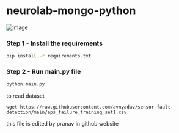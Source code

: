 # neurolab-mongo-python

![image](https://user-images.githubusercontent.com/57321948/196933065-4b16c235-f3b9-4391-9cfe-4affcec87c35.png)

### Step 1 - Install the requirements

```bash
pip install -r requirements.txt
```

### Step 2 - Run main.py file

```bash
python main.py
```

to read dataset
```
wget https://raw.githubusercontent.com/avnyadav/sensor-fault-detection/main/aps_failure_training_set1.csv
```

this file is edited by pranav in github website
